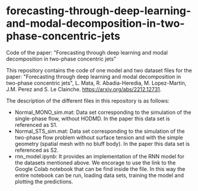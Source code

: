 # forecasting-through-deep-learning-and-modal-decomposition-in-two-phase-concentric-jets
Code of the paper: "Forecasting through deep learning and modal decomposition in two-phase concentric jets"

This repository contains the code of one model and two dataset files for the paper: "Forecasting through deep learning and modal decomposition in two-phase concentric jets", L. Mata, R. Abadia-Heredia, M. Lopez-Martin, J.M. Perez and S. Le Clainche. https://arxiv.org/abs/2212.12731.

The description of the different files in this repository is as follows:

- Normal_MONO_sim.mat: Data set corresponding to the simulation of the single-phase flow, without HODMD. In the paper this data set is referenced as S1.
- Normal_STS_sim.mat: Data set corresponding to the simulation of the two-phase flow problem without surface tension and with the simple geometry (spatial mesh with no bluff body). In the paper this data set is referenced as S2.
- rnn_model.ipynb: It provides an implementation of the RNN model for the datasets mentioned above. We encorage to use the link to the Google Colab notebook that can be find inside the file. In this way the entire notebook can be run, loading data sets, training the model and plotting the predictions.
